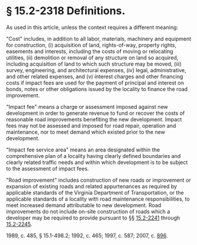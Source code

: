 # § 15.2-2318 Definitions.

<p>As used in this article, unless the context requires a different meaning:</p><p>"Cost" includes, in addition to all labor, materials, machinery and equipment for construction, (i) acquisition of land, rights-of-way, property rights, easements and interests, including the costs of moving or relocating utilities, (ii) demolition or removal of any structure on land so acquired, including acquisition of land to which such structure may be moved, (iii) survey, engineering, and architectural expenses, (iv) legal, administrative, and other related expenses, and (v) interest charges and other financing costs if impact fees are used for the payment of principal and interest on bonds, notes or other obligations issued by the locality to finance the road improvement.</p><p>"Impact fee" means a charge or assessment imposed against new development in order to generate revenue to fund or recover the costs of reasonable road improvements benefiting the new development. Impact fees may not be assessed and imposed for road repair, operation and maintenance, nor to meet demand which existed prior to the new development.</p><p>"Impact fee service area" means an area designated within the comprehensive plan of a locality having clearly defined boundaries and clearly related traffic needs and within which development is to be subject to the assessment of impact fees.</p><p>"Road improvement" includes construction of new roads or improvement or expansion of existing roads and related appurtenances as required by applicable standards of the Virginia Department of Transportation, or the applicable standards of a locality with road maintenance responsibilities, to meet increased demand attributable to new development. Road improvements do not include on-site construction of roads which a developer may be required to provide pursuant to §§ <a href='http://law.lis.virginia.gov/vacode/15.2-2241/'>15.2-2241</a> through <a href='http://law.lis.virginia.gov/vacode/15.2-2245/'>15.2-2245</a>.</p><p>1989, c. 485, § 15.1-498.2; 1992, c. 465; 1997, c. 587; 2007, c. <a href='http://lis.virginia.gov/cgi-bin/legp604.exe?071+ful+CHAP0896'>896</a>.</p>